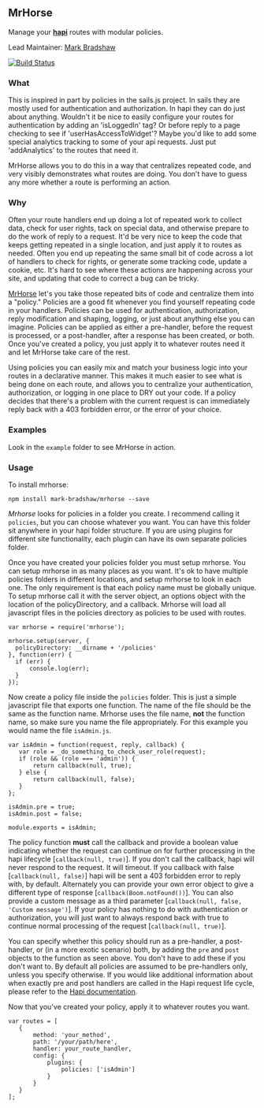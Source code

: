 ## MrHorse

Manage your [**hapi**](https://github.com/hapijs/hapi) routes with modular policies.

Lead Maintainer: [Mark Bradshaw](https://github.com/mark-bradshaw)

[![Build Status](https://travis-ci.org/mark-bradshaw/mrhorse.svg?branch=master)](https://travis-ci.org/mark-bradshaw/mrhorse)

### What

This is inspired in part by policies in the sails.js project.  In sails they are mostly used for authentication and authorization.  In hapi they can do just about anything.  Wouldn't it be nice to easily configure your routes for authentication by adding an 'isLoggedIn' tag?  Or before reply to a page checking to see if 'userHasAccessToWidget'?  Maybe you'd like to add some special analytics tracking to some of your api requests.  Just put 'addAnalytics' to the routes that need it.

MrHorse allows you to do this in a way that centralizes repeated code, and very visibly demonstrates what routes are doing.  You don't have to guess any more whether a route is performing an action.

### Why

Often your route handlers end up doing a lot of repeated work to collect data, check for user rights, tack on special data, and otherwise prepare to do the work of reply to a request.  It'd be very nice to keep the code that keeps getting repeated in a single location, and just apply it to routes as needed. Often you end up repeating the same small bit of code across a lot of handlers to check for rights, or generate some tracking code, update a cookie, etc.  It's hard to see where these actions are happening across your site, and updating that code to correct a bug can be tricky.

[MrHorse](https://github.com/mark-bradshaw/mrhorse) let's you take those repeated bits of code and centralize them into a "policy."  Policies are a good fit whenever you find yourself repeating code in your handlers.  Policies can be used for authentication, authorization, reply modification and shaping, logging, or just about anything else you can imagine.  Policies can be applied as either a pre-handler, before the request is processed, or a post-handler, after a response has been created, or both.  Once you've created a policy, you just apply it to whatever routes need it and let MrHorse take care of the rest.

Using policies you can easily mix and match your business logic into your routes in a declarative manner.  This makes it much easier to see what is being done on each route, and allows you to centralize your authentication, authorization, or logging in one place to DRY out your code.  If a policy decides that there's a problem with the current request is can immediately reply back with a 403 forbidden error, or the error of your choice.

### Examples

Look in the `example` folder to see MrHorse in action.

### Usage

To install mrhorse:

```
npm install mark-bradshaw/mrhorse --save
```

*Mrhorse* looks for policies in a folder you create.  I recommend calling it `policies`, but you can choose whatever you want.  You can have this folder sit anywhere in your hapi folder structure.  If you are using plugins for different site functionality, each plugin can have its own separate policies folder.

Once you have created your policies folder you must setup mrhorse.  You can setup mrhorse in as many places as you want.  It's ok to have multiple policies folders in different locations, and setup mrhorse to look in each one.  The only requirement is that each policy name must be globally unique.  To setup mrhorse call it with the server object, an options object with the location of the policyDirectory, and a callback.  Mrhorse will load all javascript files in the policies directory as policies to be used with routes.

```
var mrhorse = require('mrhorse');

mrhorse.setup(server, {
  policyDirectory: __dirname + '/policies'
}, function(err) {
  if (err) {
      console.log(err);
  }
});
```

Now create a policy file inside the `policies` folder.  This is just a simple javascript file that exports one function.  The name of the file should be the same as the function name.  Mrhorse uses the file name, **not** the function name, so make sure you name the file appropriately.  For this example you would name the file `isAdmin.js`.

```
var isAdmin = function(request, reply, callback) {
   var role = _do_something_to_check_user_role(request);
   if (role && (role === 'admin')) {
       return callback(null, true);
   } else {
       return callback(null, false);
   }
};

isAdmin.pre = true;
isAdmin.post = false;

module.exports = isAdmin;
```

The policy function **must** call the callback and provide a boolean value indicating whether the request can continue on for further processing in the hapi lifecycle [`callback(null, true)`].  If you don't call the callback, hapi will never respond to the request.  It will timeout.  If you callback with false [`callback(null, false)`] hapi will be sent a 403 forbidden error to reply with, by default.  Alternately you can provide your own error object to give a different type of response [`callback(Boom.notFound())`].  You can also provide a custom message as a third parameter [`callback(null, false, 'Custom message')`].  If your policy has nothing to do with authentication or authorization, you will just want to always respond back with true to continue normal processing of the request [`callback(null, true)`].

You can specify whether this policy should run as a pre-handler, a post-handler, or (in a more exotic scenario) both, by adding the `pre` and `post` objects to the function as seen above.  You don't have to add these if you don't want to.  By default all policies are assumed to be pre-handlers only, unless you specify otherwise.  If you would like additional information about when exactly pre and post handlers are called in the Hapi request life cycle, please refer to the [Hapi documentation](https://github.com/hapijs/hapi/blob/master/docs/Reference.md#request-lifecycle).

Now that you've created your policy, apply it to whatever routes you want.

```
var routes = [
   {
       method: 'your_method',
       path: '/your/path/here',
       handler: your_route_handler,
       config: {
           plugins: {
               policies: ['isAdmin']
           }
       }
   }
];
```
